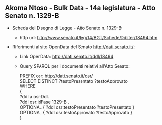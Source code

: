 ## Akoma Ntoso - Bulk Data - 14a legislatura - Atto Senato n. 1329-B ##

* Scheda del Disegno di Legge - Atto Senato n. 1329-B:
	* http url: http://www.senato.it/leg/14/BGT/Schede/Ddliter/18494.htm

* Riferimenti al sito OpenData del Senato http://dati.senato.it/:
	* Link OpenData: http://dati.senato.it/ddl/18494
	* Query SPARQL per i documenti relativi all'Atto Senato:

        PREFIX osr: <http://dati.senato.it/osr/>  
		SELECT DISTINCT ?testoPresentato ?testoApprovato  
		WHERE  
		{  
		    ?ddl a osr:Ddl.  
		    ?ddl osr:idFase 1329-B .  
		    OPTIONAL { ?ddl osr:testoPresentato ?testoPresentato }  
		    OPTIONAL { ?ddl osr:testoApprovato ?testoApprovato }  
		}
		